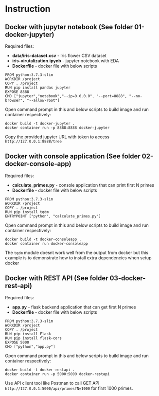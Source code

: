 # Instruction
## Docker with jupyter notebook (See folder 01-docker-jupyter)

Required files:
 - **data/iris-dataset.csv** - Iris flower CSV dataset
 - **iris-virutalization.ipynb** - jupyter notebook with EDA
 - **Dockerfile** - docker file with below scripts

`FROM python:3.7.3-slim`  
`WORKDIR /project`  
`COPY . /project`  
`RUN pip install pandas jupyter`  
`EXPOSE 8888`  
`CMD ["jupyter","notebook","--ip=0.0.0.0", "--port=8888", "--no-browser", "--allow-root"]`

Open command prompt in this and below scripts to build image and run container respectively:

`docker build -t docker-jupyter .`  
`docker container run -p 8888:8888 docker-jupyter`

Copy the provided jupyter URL with token to access `http://127.0.0.1:8888/tree`

## Docker with console application (See folder 02-docker-console-app)

Required files:
 - **calculate_primes.py** - console application that can print first N primes
 - **Dockerfile** - docker file with below scripts

`FROM python:3.7.3-slim`  
`WORKDIR /project`  
`COPY . /project`  
`RUN pip install tqdm`  
`ENTRYPOINT ["python", "calculate_primes.py"]`

Open command prompt in this and below scripts to build image and run container respectively:

`docker build -t docker-consoleapp .`  
`docker container run docker-consoleapp`

The `tqdm` module doesnt work well from the output from docker but this example is to demonstrate how to install extra dependencies when setup docker

## Docker with REST API (See folder 03-docker-rest-api)

Required files:
 - **app.py** - flask backend application that can get first N primes
 - **Dockerfile** - docker file with below scripts

`FROM python:3.7.3-slim`  
`WORKDIR /project`  
`COPY . /project`  
`RUN pip install Flask`  
`RUN pip install flask-cors`  
`EXPOSE 5000`  
`CMD ["python","app.py"]`

Open command prompt in this and below scripts to build image and run container respectively:

`docker build -t docker-restapi .`  
`docker container run -p 5000:5000 docker-restapi`

Use API client tool like Postman to call GET API `http://127.0.0.1:5000/api/primes?N=1000` for first 1000 primes.
